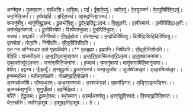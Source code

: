

  
अग्ने॑मृळ। मृ॒ळ॒म॒हान्। म॒हाँअ॑सि। अ॒सि॒य:। यईं॑। ई॒मा॒दे॒व॒युं। आदे॑व॒युं। दे॒व॒युञ्जनं॑। दे॒व॒युमिति॑दे॒व॒ऽयुं। जन॒मिति॒जनं॑।। इ॒येथ॑ब॒र्हि:। ब॒र्हिरा॒सदं॑। आ॒सद॒मित्या॒ऽसदं॑।।  
समानु॑षीषु। मानु॑षीषुदू॒ळभ॑:। दू॒ळभो॑वि॒क्षु। दु॒र्दभ॒इति॑दु॒:ऽदभ॑:। वि॒क्षुप्रा॒वी:। प्रा॒वीरम॑र्त्य:। प्रा॒वीरिति॑प्र॒ऽअ॒वी:। अम॑र्त्य॒इत्यम॑र्त्य:।। दू॒तोविश्वे॑षां। विश्वे॑षाम्भुवत्। भु॒व॒दिति॑भुवत्।।  
ससद्म॑। सद्म॒परि॑। परि॑णीयते। नी॒य॒ते॒होता॑। होता॑म॒न्द्र:। म॒न्द्रोदिवि॑ष्टिषु। दिवि॑ष्टि॒ष्विति॒दिवि॑ष्टिषु।। उ॒तपोता॑। पोता॒नि। निषी॑दति। सी॒द॒ती॒ति॑सीदति।।  
उत ग्ना अग्निरध्वर उतो गृहपतिर्दमे।।** उ॒तब्र॒ह्मा। ब्र॒ह्मानि। निषी॑दति। सी॒द॒ती॒ति॑सीदति।।  
वेषि॒हि। ह्य॑ध्वरीय॒तां। अ॒ध्व॒री॒य॒तामु॑पव॒क्ता। अ॒ध्व॒रि॒य॒तामित्य॑ध्व॒रि॒ऽय॒तां। उ॒प॒व॒क्ताजना॑नां। उ॒प॒व॒क्तेत्यु॑प॒ऽव॒क्ता। जना॑ना॒मिति॒जना॑नां।। ह॒व्याच॑। च॒मानु॑षाणां। मानु॑षाणा॒मिति॒मानू॑षाणां।।  
वेषीत्। इद्व॑स्य। ऊँ॒इत्यूँ॑। अ॒स्य॒दू॒त्यं॑। दू॒त्यं१॒॑यस्य॑। यस्य॒जुजो॑ष:। जुजो॑षोअध्व॒रं। अ॒ध्व॒रमित्य॑ध्व॒रं।। ह॒व्यम्मर्त॑स्य। मर्त॑स्य॒वोळ्ह॑वे। वोळ्ह॑व॒इति॒वोळ्ह॑वे।।  
अ॒स्माकं॑जोषि। जो॒ष्य॒ध्व॒रम्। अ॒ध्व॒रम॒स्माकं॑। अ॒स्माकं॑य॒ज्ञं। य॒ज्ञम॑ङ्गिर:। अ॒ङ्गि॒रइत्य॑ङ्गिर:।। अ॒स्माकं॑शृणुधि। शृ॒णु॒धी॒हवं॑। हव॒मिति॒हवं॑।।  
परि॑ते। ते॒दू॒ळभ॑:। दू॒ळभो॒रथ॑:। रथो॒स्मान्। अ॒स्माँअ॑श्नोतु। अ॒श्नो॒तु॒वि॒श्वत॑:। वि॒श्वत॒इति॑वि॒श्वत॑:।। येन॒रक्ष॑सि। रक्ष॑सिदा॒शुष॑:। दा॒शुष॒इति॑दा॒शुष॑:।। 9।।  

